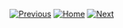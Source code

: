 [![Previous](https://img.shields.io/badge/previous-green.svg)](https://github.com/SupunGurusinghe/SinlinguaDocumentation/tree/main/1.%20Singlish%20to%20Sinhala%20Text%20Conversion/README.md)
[![Home](https://img.shields.io/badge/home-orange.svg)](https://github.com/SupunGurusinghe/SinlinguaDocumentation/blob/main/README.md)
[![Next](https://img.shields.io/badge/next-blue.svg)](https://github.com/SupunGurusinghe/SinlinguaDocumentation/tree/main/3.%20Sinhala%20Grammar%20Conversion/README.md)
